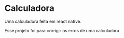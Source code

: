 # Calculadora

Uma calculadora feita em react native.

Esse projeto foi para corrigir os erros de uma calculadora
